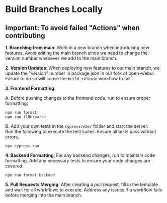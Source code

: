 # Build Branches Locally

## Important: To avoid failed "Actions" when contributing

**1. Branching from main**: Work in a new branch when introducing new features. Avoid editing the main branch since we need to change the version number whenever we add to the main branch.

**2. Version Updates**: When deploying new features to our main branch, we update the "version" number in package.json in our fork of open-webui. Failure to do so will cause the `build_release` workflow to fail.

**3. Frontend Formatting**: 

A. Before pushing changes to the frontend code, run to ensure proper formatting:

	npm run format
	npm run i18n:parse

B. Add your own tests in the `cypress/e2e/` folder and start the server.  
Run the following to execute the test suites. Ensure all tests pass without errors.

	npx cypress run

**4. Backend Formatting**:
For any backend changes, run to maintain code formatting. Add any necessary tests to ensure your code changes are covered.

	npm run format:backend

**5. Pull Requests Merging**:
After creating a pull request, fill in the template and wait for all workflows to execute. Address any issues if a workflow fails before merging into the main branch.

